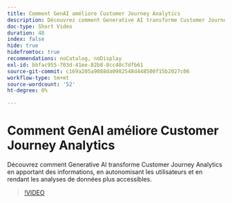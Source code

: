 ```yaml
---
title: Comment GenAI améliore Customer Journey Analytics
description: Découvrez comment Generative AI transforme Customer Journey Analytics en apportant des informations, en autonomisant les utilisateurs et en rendant les analyses de données plus accessibles.
doc-type: Short Video
duration: 48
index: false
hide: true
hidefromtoc: true
recommendations: noCatalog, noDisplay
exl-id: bbfac955-703d-41ee-82b8-8cc40c7dfb61
source-git-commit: c169a205a9088da0982548d448500f15b2027c06
workflow-type: tm+mt
source-wordcount: '52'
ht-degree: 0%

---
```


# Comment GenAI améliore Customer Journey Analytics

Découvrez comment Generative AI transforme Customer Journey Analytics en apportant des informations, en autonomisant les utilisateurs et en rendant les analyses de données plus accessibles.

<!-- 62_S106_3442453_47_how-genai-enhances-customer-journey-analytics -->
>[!VIDEO](https://video.tv.adobe.com/v/3458377/?learn=on&enablevpops=true)
